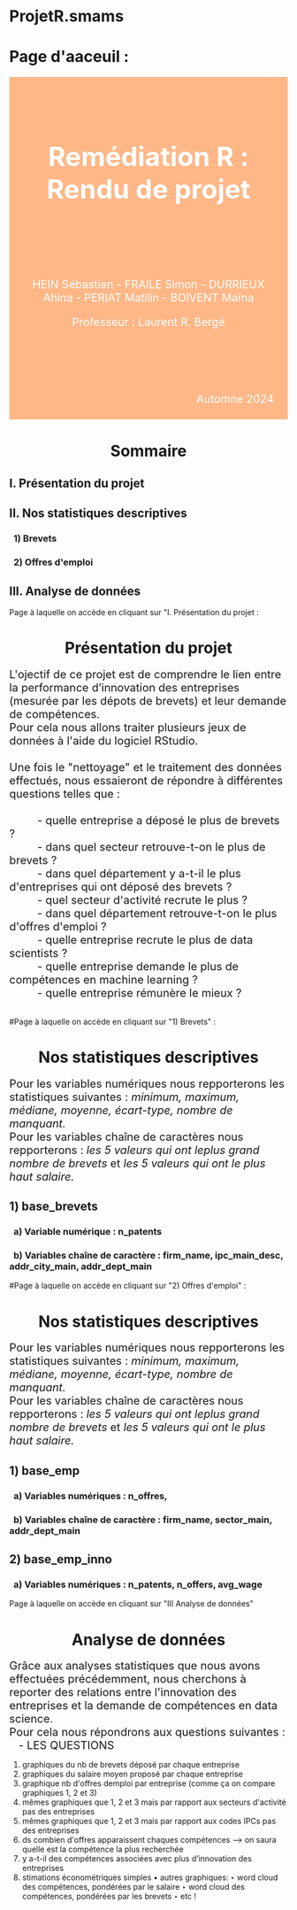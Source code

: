 # ProjetR.smams
# Page d'aaceuil  : 
<div style="background-color: #ffb787; margin-top: 20px; padding: 20px; position: relative;">
    <p>&nbsp;</p> <!-- Un espace vide -->
    <p>&nbsp;</p> <!-- Un espace vide -->
    <p style="color:#FFF; background:#ffb787; padding:12px; font-size:20px; font-style:italic; text-align:center;">
        <span style="font-size:48px; font-style:normal;"><b>Remédiation R : Rendu de projet</b></span><br>
    </p>
    <p>&nbsp;</p> <!-- Un espace vide -->
    <p>&nbsp;</p> <!-- Un espace vide -->
    <p>&nbsp;</p> <!-- Un espace vide --> 
    <!-- Centrer les prénoms -->
    <p style="width:100%; text-align:center; font-size:20px; color:#FFF;">HEIN Sébastien - FRAILE Simon - DURRIEUX Ahina - PERIAT Matilin - BOIVENT Maïna</p>
    <p style="width:100%; text-align:center; font-size:20px; color:#FFF;">Professeur : Laurent R. Bergé</p>
    <p>&nbsp;</p> <!-- Un espace vide -->
    <p>&nbsp;</p> <!-- Un espace vide -->
    <p>&nbsp;</p> <!-- Un espace vide -->
    <p>&nbsp;</p> <!-- Un espace vide -->
    <span style="position: absolute; bottom: 25px; right: 25px; font-size:20px; color:#FFF;">Automne 2024</span>
</div>

# $$\text{Sommaire}$$
## I. Présentation du projet
## II. Nos statistiques descriptives
### &nbsp;&nbsp;1) Brevets
### &nbsp;&nbsp;2) Offres d'emploi
## III. Analyse de données

Page à laquelle on accède en cliquant sur "I. Présentation du projet : 
# $$\text{Présentation du projet}$$
<span style="font-size: 20px;">L'ojectif de ce projet est de comprendre le lien entre la performance d’innovation des entreprises (mesurée par les dépots de brevets) et leur demande de compétences.<br>
Pour cela nous allons traiter plusieurs jeux de données à l'aide du logiciel RStudio. <br><br>
Une fois le "nettoyage" et le traitement des données effectués, nous essaieront de répondre à différentes questions telles que : <br><br>
&nbsp;&nbsp;&nbsp;&nbsp;&nbsp;&nbsp;&nbsp;&nbsp; - quelle entreprise a déposé le plus de brevets ? <br>
&nbsp;&nbsp;&nbsp;&nbsp;&nbsp;&nbsp;&nbsp;&nbsp; - dans quel secteur retrouve-t-on le plus de brevets ? <br>
&nbsp;&nbsp;&nbsp;&nbsp;&nbsp;&nbsp;&nbsp;&nbsp; - dans quel département y a-t-il le plus d'entreprises qui ont déposé des brevets ? <br>
&nbsp;&nbsp;&nbsp;&nbsp;&nbsp;&nbsp;&nbsp;&nbsp; - quel secteur d'activité recrute le plus ? <br>
&nbsp;&nbsp;&nbsp;&nbsp;&nbsp;&nbsp;&nbsp;&nbsp; - dans quel département retrouve-t-on le plus d'offres d'emploi ? <br>
&nbsp;&nbsp;&nbsp;&nbsp;&nbsp;&nbsp;&nbsp;&nbsp; - quelle entreprise recrute le plus de data scientists ? <br>
&nbsp;&nbsp;&nbsp;&nbsp;&nbsp;&nbsp;&nbsp;&nbsp; - quelle entreprise demande le plus de compétences en machine learning ? <br>
&nbsp;&nbsp;&nbsp;&nbsp;&nbsp;&nbsp;&nbsp;&nbsp; - quelle entreprise rémunère le mieux ? <br>
</i></span><br>

#Page à laquelle on accède en cliquant sur "1) Brevets" : 
# $$\text{Nos statistiques descriptives}$$

<span style="font-size: 20px;">Pour les variables numériques nous repporterons les statistiques suivantes : <i>minimum, maximum, médiane, moyenne, écart-type, nombre de manquant. </i></span><br>
<span style="font-size: 20px;">Pour les variables chaîne de caractères nous repporterons : <i> les 5 valeurs qui ont leplus grand nombre de brevets </i> et <i> les 5 valeurs qui ont le plus haut salaire.</i></span>

## 1) base_brevets
### &nbsp;&nbsp;a) Variable numérique : n_patents
### &nbsp;&nbsp;b) Variables chaîne de caractère : firm_name, ipc_main_desc, addr_city_main, addr_dept_main


#Page à laquelle on accède en cliquant sur "2) Offres d'emploi" : 
# $$\text{Nos statistiques descriptives}$$

<span style="font-size: 20px;">Pour les variables numériques nous repporterons les statistiques suivantes : <i>minimum, maximum, médiane, moyenne, écart-type, nombre de manquant. </i></span><br>
<span style="font-size: 20px;">Pour les variables chaîne de caractères nous repporterons : <i> les 5 valeurs qui ont leplus grand nombre de brevets </i> et <i> les 5 valeurs qui ont le plus haut salaire.</i></span>


## 1) base_emp
### &nbsp;&nbsp;a) Variables numériques : n_offres, 
### &nbsp;&nbsp;b) Variables chaîne de caractère : firm_name, sector_main, addr_dept_main 

## 2) base_emp_inno
### &nbsp;&nbsp;a) Variables numériques : n_patents, n_offers, avg_wage 

Page à laquelle on accède en cliquant sur "III Analyse de données"
# $$\text{Analyse de données}$$
<span style="font-size: 20px;">Grâce aux analyses statistiques que nous avons effectuées précédemment, nous cherchons à reporter des relations entre l'innovation des entreprises et la demande de compétences en data science.<br>
Pour cela nous répondrons aux questions suivantes : <br>
&nbsp;&nbsp; - LES QUESTIONS
</span><br>

1) graphiques du nb de brevets déposé par chaque entreprise
2) graphiques du salaire moyen proposé par chaque entreprise 
3) graphique nb d'offres demploi par entreprise (comme ça on compare graphiques 1, 2 et 3)
4) mêmes graphiques que 1, 2 et 3 mais par rapport aux secteurs d'activité pas des entreprises
5) mêmes graphiques que 1, 2 et 3 mais par rapport aux codes IPCs pas des entreprises
6) ds combien d'offres apparaissent chaques compétences --> on saura quelle est la compétence la plus recherchée
7) y a-t-il des compétences associées avec plus d’innovation des entreprises
8) stimations économétriques simples
• autres graphiques:
‣ word cloud des compétences, pondérées par le salaire
‣ word cloud des compétences, pondérées par les brevets
‣ etc !








